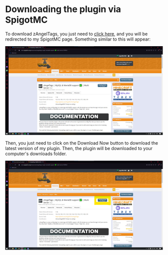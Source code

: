 # Downloading the plugin via SpigotMC

To download zAngelTags, you just need to [click here](https://www.spigotmc.org/resources/zangeltags-mysql-mariadb-support-%E2%9C%85-multi-server.102952/), and you will be redirected to my SpigotMC page. Something similar to this will appear:

![zAngelTags page on SpigotMC](<../../.gitbook/assets/image (1) (1) (1).png>)

Then, you just need to click on the Download Now button to download the latest version of my plugin. Then, the plugin will be downloaded to your computer's downloads folder.

![zAngelTags page on SpigotMC](../../.gitbook/assets/image.png)
